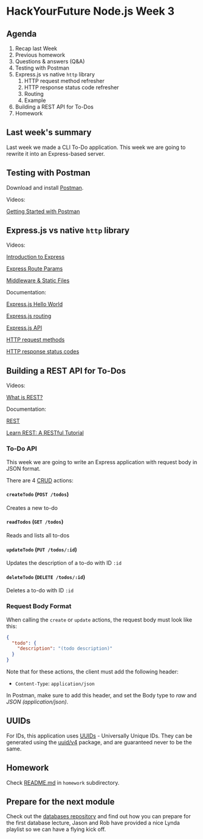 # HackYourFuture Node.js Week 3

## Agenda

1. Recap last Week
2. Previous homework
3. Questions & answers (Q&A)
4. Testing with Postman
5. Express.js vs native `http` library
    1. HTTP request method refresher
    2. HTTP response status code refresher
    3. Routing
    4. Example
6. Building a REST API for To-Dos
7. Homework

## Last week's summary

Last week we made a CLI To-Do application. This week we are going to rewrite it
into an Express-based server.

## Testing with Postman

Download and install [Postman](https://www.getpostman.com/apps).

Videos:

[Getting Started with Postman](https://www.youtube.com/watch?v=q78_AJBGrVw)

## Express.js vs native `http` library

Videos:

[Introduction to Express](https://www.youtube.com/watch?v=9TSBKO59u0Y&list=PL4cUxeGkcC9gcy9lrvMJ75z9maRw4byYp&index=23)

[Express Route Params](https://www.youtube.com/watch?v=MuMs1pLuT7I&index=24&list=PL4cUxeGkcC9gcy9lrvMJ75z9maRw4byYp)

[Middleware & Static Files](https://www.youtube.com/watch?v=-lRgL9kj_h0&index=28&list=PL4cUxeGkcC9gcy9lrvMJ75z9maRw4byYp)

Documentation:

[Express.js Hello World](https://expressjs.com/en/starter/hello-world.html)

[Express.js routing](https://expressjs.com/en/guide/routing.html)

[Express.js API](https://expressjs.com/en/4x/api.html)

[HTTP request methods](https://developer.mozilla.org/en-US/docs/Web/HTTP/Methods)

[HTTP response status codes](https://developer.mozilla.org/en-US/docs/Web/HTTP/Status)

## Building a REST API for To-Dos

Videos:

[What is REST?](http://www.restapitutorial.com/lessons/whatisrest.html)

Documentation:

[REST](https://en.wikipedia.org/wiki/Representational_state_transfer)

[Learn REST: A RESTful Tutorial](http://www.restapitutorial.com/)

### To-Do API

This week we are going to write an Express application with request body in JSON
format.

There are 4 [CRUD](https://en.wikipedia.org/wiki/Create%2C_read%2C_update_and_delete)
actions:

#### `createTodo` (`POST /todos`)

  Creates a new to-do

#### `readTodos` (`GET /todos`)

  Reads and lists all to-dos

#### `updateTodo` (`PUT /todos/:id`)

  Updates the description of a to-do with ID `:id`

#### `deleteTodo` (`DELETE /todos/:id`)

  Deletes a to-do with ID `:id`

### Request Body Format

When calling the `create` or `update` actions, the request body must look like
this:

```json
{
  "todo": {
    "description": "(todo description)"
  }
}
```

Note that for these actions, the client must add the following header:

- `Content-Type`: `application/json`

In Postman, make sure to add this header, and set the Body type to _raw_ and
_JSON (application/json)_.

## UUIDs

For IDs, this application uses [UUIDs](https://en.wikipedia.org/wiki/Universally_unique_identifier) -
Universally Unique IDs. They can be generated using the [uuid/v4](https://github.com/kelektiv/node-uuid)
package, and are guaranteed never to be the same.

## Homework

Check [README.md](homework/README.md) in `homework` subdirectory.

## Prepare for the next module

Check out the [databases repository](https://github.com/HackYourFuture/databases)
and find out how you can prepare for the first database lecture, Jason and Rob
have provided a nice Lynda playlist so we can have a flying kick off.
